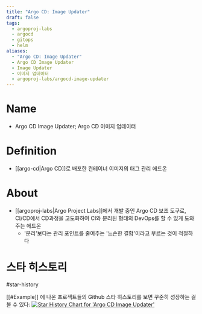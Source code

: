 ```yaml
---
title: "Argo CD: Image Updater"
draft: false
tags:
  - argoproj-labs
  - argocd
  - gitops
  - helm
aliases:
  - "Argo CD: Image Updater"
  - Argo CD Image Updater
  - Image Updater
  - 이미지 업데이터
  - argoproj-labs/argocd-image-updater
---
```

# Name
- Argo CD Image Updater; Argo CD 이미지 업데이터


# Definition
- [[argo-cd|Argo CD]]로 배포한 컨테이너 이미지의 태그 관리 에드온


# About
- [[argoproj-labs|Argo Project Labs]]에서 개발 중인 Argo CD 보조 도구로, CI/CD에서 CD과정을 고도화하여 CI와 분리된 형태의 DevOps를 할 수 있게 도와주는 에드온
	- '분리'보다는 관리 포인트를 줄여주는 '느슨한 결합'이라고 부르는 것이 적절하다


# 스타 히스토리
#star-history

[[#Example]] 에 나온 프로젝트들의 Github 스타 히스토리를 보면 꾸준히 성장하는 걸 볼 수 있다:
[![Star History Chart for 'Argo CD Image Updater'](https://api.star-history.com/svg?repos=argoproj-labs/argocd-image-updater)](https://star-history.com/#argoproj-labs/argocd-image-updater)
